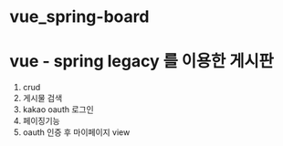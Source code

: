 # vue_spring-board

# vue - spring legacy 를 이용한 게시판

1) crud 
2) 게시물 검색 
3) kakao oauth 로그인 
4) 페이징기능
5) oauth 인증 후 마이페이지 view
